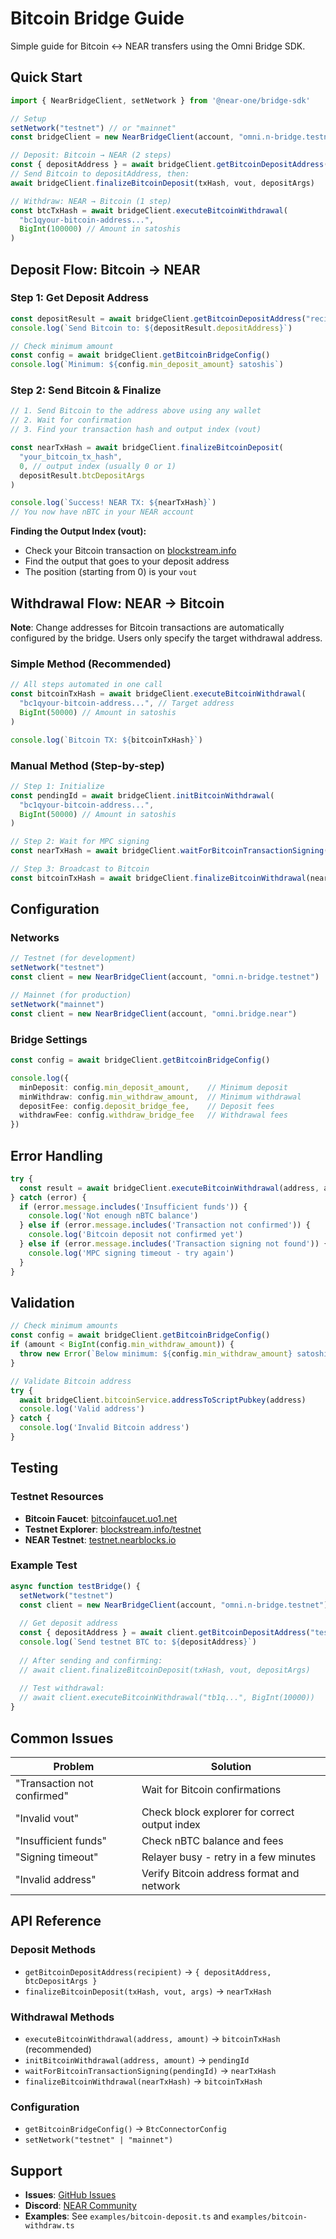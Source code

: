 # Bitcoin Bridge Guide

Simple guide for Bitcoin ↔ NEAR transfers using the Omni Bridge SDK.

## Quick Start

```typescript
import { NearBridgeClient, setNetwork } from '@near-one/bridge-sdk'

// Setup
setNetwork("testnet") // or "mainnet"
const bridgeClient = new NearBridgeClient(account, "omni.n-bridge.testnet")

// Deposit: Bitcoin → NEAR (2 steps)
const { depositAddress } = await bridgeClient.getBitcoinDepositAddress("your.near")
// Send Bitcoin to depositAddress, then:
await bridgeClient.finalizeBitcoinDeposit(txHash, vout, depositArgs)

// Withdraw: NEAR → Bitcoin (1 step)
const btcTxHash = await bridgeClient.executeBitcoinWithdrawal(
  "bc1qyour-bitcoin-address...", 
  BigInt(100000) // Amount in satoshis
)
```

## Deposit Flow: Bitcoin → NEAR

### Step 1: Get Deposit Address

```typescript
const depositResult = await bridgeClient.getBitcoinDepositAddress("recipient.near")
console.log(`Send Bitcoin to: ${depositResult.depositAddress}`)

// Check minimum amount
const config = await bridgeClient.getBitcoinBridgeConfig()
console.log(`Minimum: ${config.min_deposit_amount} satoshis`)
```

### Step 2: Send Bitcoin & Finalize

```typescript
// 1. Send Bitcoin to the address above using any wallet
// 2. Wait for confirmation 
// 3. Find your transaction hash and output index (vout)

const nearTxHash = await bridgeClient.finalizeBitcoinDeposit(
  "your_bitcoin_tx_hash",
  0, // output index (usually 0 or 1)
  depositResult.btcDepositArgs
)

console.log(`Success! NEAR TX: ${nearTxHash}`)
// You now have nBTC in your NEAR account
```

**Finding the Output Index (vout):**
- Check your Bitcoin transaction on [blockstream.info](https://blockstream.info)
- Find the output that goes to your deposit address
- The position (starting from 0) is your `vout`

## Withdrawal Flow: NEAR → Bitcoin

**Note**: Change addresses for Bitcoin transactions are automatically configured by the bridge. Users only specify the target withdrawal address.

### Simple Method (Recommended)

```typescript
// All steps automated in one call
const bitcoinTxHash = await bridgeClient.executeBitcoinWithdrawal(
  "bc1qyour-bitcoin-address...", // Target address
  BigInt(50000) // Amount in satoshis
)

console.log(`Bitcoin TX: ${bitcoinTxHash}`)
```

### Manual Method (Step-by-step)

```typescript
// Step 1: Initialize
const pendingId = await bridgeClient.initBitcoinWithdrawal(
  "bc1qyour-bitcoin-address...",
  BigInt(50000) // Amount in satoshis
)

// Step 2: Wait for MPC signing
const nearTxHash = await bridgeClient.waitForBitcoinTransactionSigning(pendingId)

// Step 3: Broadcast to Bitcoin
const bitcoinTxHash = await bridgeClient.finalizeBitcoinWithdrawal(nearTxHash)
```

## Configuration

### Networks

```typescript
// Testnet (for development)
setNetwork("testnet")
const client = new NearBridgeClient(account, "omni.n-bridge.testnet")

// Mainnet (for production)  
setNetwork("mainnet")
const client = new NearBridgeClient(account, "omni.bridge.near")
```

### Bridge Settings

```typescript
const config = await bridgeClient.getBitcoinBridgeConfig()

console.log({
  minDeposit: config.min_deposit_amount,    // Minimum deposit
  minWithdraw: config.min_withdraw_amount,  // Minimum withdrawal
  depositFee: config.deposit_bridge_fee,    // Deposit fees
  withdrawFee: config.withdraw_bridge_fee   // Withdrawal fees
})
```

## Error Handling

```typescript
try {
  const result = await bridgeClient.executeBitcoinWithdrawal(address, amount)
} catch (error) {
  if (error.message.includes('Insufficient funds')) {
    console.log('Not enough nBTC balance')
  } else if (error.message.includes('Transaction not confirmed')) {
    console.log('Bitcoin deposit not confirmed yet')
  } else if (error.message.includes('Transaction signing not found')) {
    console.log('MPC signing timeout - try again')
  }
}
```

## Validation

```typescript
// Check minimum amounts
const config = await bridgeClient.getBitcoinBridgeConfig()
if (amount < BigInt(config.min_withdraw_amount)) {
  throw new Error(`Below minimum: ${config.min_withdraw_amount} satoshis`)
}

// Validate Bitcoin address
try {
  await bridgeClient.bitcoinService.addressToScriptPubkey(address)
  console.log('Valid address')
} catch {
  console.log('Invalid Bitcoin address')
}
```

## Testing

### Testnet Resources

- **Bitcoin Faucet**: [bitcoinfaucet.uo1.net](https://bitcoinfaucet.uo1.net)
- **Testnet Explorer**: [blockstream.info/testnet](https://blockstream.info/testnet)
- **NEAR Testnet**: [testnet.nearblocks.io](https://testnet.nearblocks.io)

### Example Test

```typescript
async function testBridge() {
  setNetwork("testnet")
  const client = new NearBridgeClient(account, "omni.n-bridge.testnet")
  
  // Get deposit address
  const { depositAddress } = await client.getBitcoinDepositAddress("test.testnet")
  console.log(`Send testnet BTC to: ${depositAddress}`)
  
  // After sending and confirming:
  // await client.finalizeBitcoinDeposit(txHash, vout, depositArgs)
  
  // Test withdrawal:
  // await client.executeBitcoinWithdrawal("tb1q...", BigInt(10000))
}
```

## Common Issues

| Problem | Solution |
|---------|----------|
| "Transaction not confirmed" | Wait for Bitcoin confirmations |
| "Invalid vout" | Check block explorer for correct output index |
| "Insufficient funds" | Check nBTC balance and fees |
| "Signing timeout" | Relayer busy - retry in a few minutes |
| "Invalid address" | Verify Bitcoin address format and network |

## API Reference

### Deposit Methods
- `getBitcoinDepositAddress(recipient)` → `{ depositAddress, btcDepositArgs }`
- `finalizeBitcoinDeposit(txHash, vout, args)` → `nearTxHash`

### Withdrawal Methods  
- `executeBitcoinWithdrawal(address, amount)` → `bitcoinTxHash` (recommended)
- `initBitcoinWithdrawal(address, amount)` → `pendingId`
- `waitForBitcoinTransactionSigning(pendingId)` → `nearTxHash`
- `finalizeBitcoinWithdrawal(nearTxHash)` → `bitcoinTxHash`

### Configuration
- `getBitcoinBridgeConfig()` → `BtcConnectorConfig`
- `setNetwork("testnet" | "mainnet")`

## Support

- **Issues**: [GitHub Issues](https://github.com/Near-One/bridge-sdk-js/issues)
- **Discord**: [NEAR Community](https://discord.gg/nearprotocol)
- **Examples**: See `examples/bitcoin-deposit.ts` and `examples/bitcoin-withdraw.ts`